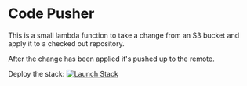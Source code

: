 # Code Pusher

This is a small lambda function to take a change from an S3 bucket and apply it to a checked out repository.

After the change has been applied it's pushed up to the remote.

Deploy the stack: [![Launch Stack](https://cdn.rawgit.com/buildkite/cloudformation-launch-stack-button-svg/master/launch-stack.svg)](https://console.aws.amazon.com/cloudformation/home?region=us-east-1#/stacks/new?stackName=blogbuilder&templateURL=https://s3.amazonaws.com/blog-builder-template-bucket/template.yaml)
